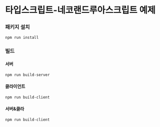 # 타입스크립트-네코랜드루아스크립트 예제


### 패키지 설치
`npm run install`

### 빌드

#### 서버
`npm run build-server`

#### 클라이언트
`npm run build-client`

#### 서버&클라
`npm run build-client`